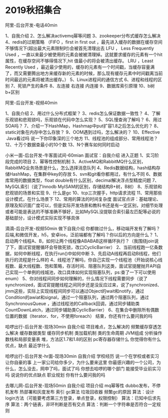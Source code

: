 # 2019秋招集合

阿里-后台开发-电话40min

1、自我介绍
2、怎么解决activemq幂等问题
3、zookeeper分布式缓存怎么解决
4、redis的过期策略
（FIFO ，first in first out ，最先进入缓存的数据在缓存空间不够情况下(超出最大元素限制时)会被首先清理出去
LFU ， Less Frequently Used ，一直以来最少被使用的元素会被被清理掉。这就要求缓存的元素有一个hit 属性，在缓存空间不够得情况下,hit 值最小的将会被清出缓存。
LRU ，Least Recently Used ，最近最少使用的，缓存的元素有一个时间戳，当缓存容量满了，而又需要腾出地方来缓存新的元素的时候，那么现有缓存元素中时间戳离当前时间最远的元素将被清出缓存。）
5、Linux进程间的通信方式
6、进程和线程的区别
7、死锁产生的条件
8、左连接 右连接 内连接
9、数据库索引原理
10、b树b+区别



阿里-后台开发-视频40min

1、自我介绍
2、用过什么分布式框架？
3、redis怎么保证数据一致性？
4、了解乐观锁和悲观锁吗，乐观锁在代码中怎么实现？
5、SQL慢查询了解吗？
6、用过SOA吗？
7、介绍一下HashMap，Hashmap中put扩容1.8之后怎么优化的？
8、static对象在内存中怎么存放？
9、OOM遇到过吗，怎么解决的？
10、Effective  Java看过吗 说一下你印象深的三个地方
11、线程池的组成部分、常用线程池？
12、十万个数据查最小的10个数
13、N个赛车如何同时启动



小米一面-后台开发-牛客面试间-60mian
面试官：自我介绍
进入正题
1、实习阶段完成的项目
2、幂等性控制机制
3、ActiveMQ和RabbitMQ什么区别，RabbitMQ业务场景是什么，怎么选择消息队列
4、Redis数据结构，hash结构存储HashMap，在集群中key的存放
5、svn和git看你都用过，有什么不同
6、数据库常用的数据类型，float double有什么区别，decimal解决浮点型精度问题
7、MySQL索引（说了Innodb MyISAM的区别，存储结构B+树，B树）
8、乐观锁和悲观锁的场景和实现
9、什么是gc
10、tcp三次握手，http请求流程
11、常用那些设计模式，在什么场景下
12、常用的算法的时间复杂度
面试官点评：基础理论、原理及知识面广度可以，但是实际开发场景和教科书还是有一定区别，对细节处理或者可能是表达的不够准确不够好，比如MySQL没提联合索引最左匹配等必说的基础部分，设计模式实际实现不够具体



滴滴-后台开发-视频50min
做下自我介绍
你都做过什么，移动端开发有了解吗？后端,和微信开发，h5，安卓ios，泛前端都有了解吗？你以后的方向是什么？
1、启动两个线程A、B，如何让两个线程像ABABAB这样循环执行？（我围绕join说了下，面试官提醒循环会导致死锁，改口CyclicBarrier）
2、当前线程跑一亿条数据，如何中断线程，在执行run()中如何中断
3、先启动A线程再启动B线程，他们执行的流程是什么样的
4、线程池了解吗，你自己实现一个线程池（开始说核心线程数、最大线程数、饱和策略，存活时间、阻塞队列这类，面试官提醒抛开API自己实现一个单例的线城池，改口具体如何实现阻塞队列，ps:查了一下可以使用enum）
5、你对线程间同步如何理解的，什么情况下线程需要同步（说了synchronized，面试官提醒线程之间同步还是没反应过来，说了synchronized、jmm这些，实际上实现线程间同步可以通过Object的wait和notify，通过Condition的awiat和signal，通过一个阻塞队列，通过两个阻塞队列，通过SynchronousQueue ，通过线程池的Callback回调，通过同步辅助类CountDownLatch，通过同步辅助类CyclicBarrier）
6、在集合中删除所有偶数位置的数据（Iterator、for，不使用foreach）
结束，你还有什么要问我的吗



哈啰出行-后台开发-现场30min
自我介绍
项目难点，怎么解决的
频繁缓存穿透怎么解决
缓存数据类型
缓存同步机制
类加载机制
类的生命周期
JVM组成
分析操作数栈和局部变量表
堆，方法区1.7和1.8的区别
pc寄存器存储什么
你觉得你有什么优点，缺点
最近学什么

哈啰出行-后台开发-hr面-现场30min
自我介绍
学校经历
说一个在学校或者实习让你自豪的事
上一家公司给你多少，为什么要来这里
你最感兴趣的一个公司，为什么，怎么没去，网申了吗，面试了吗
你想去哈啰的哪个部门
能接受毕业前实习吗
说说你的优点缺点
职业规划
你有什么要问我的吗



去哪儿网-后台开发-现场50min
自我介绍
项目介绍
mq幂等性
dubbo发布，不停机发布
热部署和灰度发布
索引
gc算法
垃圾回收器
频繁gc的原因
算法：设计login方法（可能要考虑第三方登录，单点登录，权限控制）
算法：已知中后求先序
算法：两个链表，非环判断是否有交点
算法：判断一个字符串是否符合一定规则

